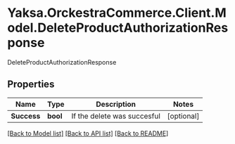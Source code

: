 # Yaksa.OrckestraCommerce.Client.Model.DeleteProductAuthorizationResponse
DeleteProductAuthorizationResponse

## Properties

Name | Type | Description | Notes
------------ | ------------- | ------------- | -------------
**Success** | **bool** | If the delete was succesful | [optional] 

[[Back to Model list]](../README.md#documentation-for-models) [[Back to API list]](../README.md#documentation-for-api-endpoints) [[Back to README]](../README.md)

